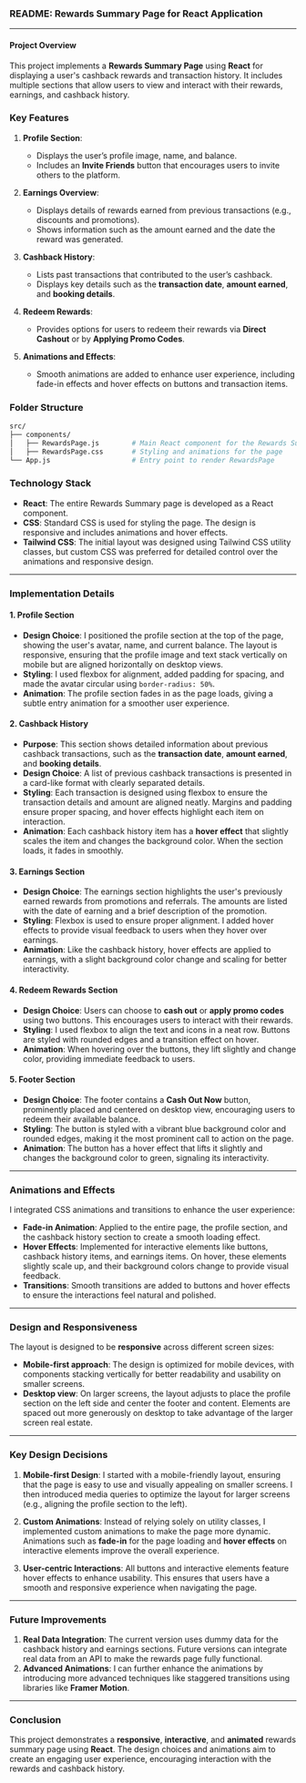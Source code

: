 ### README: **Rewards Summary Page for React Application**

---

#### **Project Overview**

This project implements a **Rewards Summary Page** using **React** for displaying a user's cashback rewards and transaction history. It includes multiple sections that allow users to view and interact with their rewards, earnings, and cashback history.

### **Key Features**

1. **Profile Section**:

   - Displays the user’s profile image, name, and balance.
   - Includes an **Invite Friends** button that encourages users to invite others to the platform.

2. **Earnings Overview**:

   - Displays details of rewards earned from previous transactions (e.g., discounts and promotions).
   - Shows information such as the amount earned and the date the reward was generated.

3. **Cashback History**:

   - Lists past transactions that contributed to the user’s cashback.
   - Displays key details such as the **transaction date**, **amount earned**, and **booking details**.

4. **Redeem Rewards**:

   - Provides options for users to redeem their rewards via **Direct Cashout** or by **Applying Promo Codes**.

5. **Animations and Effects**:
   - Smooth animations are added to enhance user experience, including fade-in effects and hover effects on buttons and transaction items.

### **Folder Structure**

```bash
src/
├── components/
│   ├── RewardsPage.js        # Main React component for the Rewards Summary Page
│   ├── RewardsPage.css       # Styling and animations for the page
└── App.js                    # Entry point to render RewardsPage
```

### **Technology Stack**

- **React**: The entire Rewards Summary page is developed as a React component.
- **CSS**: Standard CSS is used for styling the page. The design is responsive and includes animations and hover effects.
- **Tailwind CSS**: The initial layout was designed using Tailwind CSS utility classes, but custom CSS was preferred for detailed control over the animations and responsive design.

---

### **Implementation Details**

#### 1. **Profile Section**

- **Design Choice**: I positioned the profile section at the top of the page, showing the user's avatar, name, and current balance. The layout is responsive, ensuring that the profile image and text stack vertically on mobile but are aligned horizontally on desktop views.
- **Styling**: I used flexbox for alignment, added padding for spacing, and made the avatar circular using `border-radius: 50%`.
- **Animation**: The profile section fades in as the page loads, giving a subtle entry animation for a smoother user experience.

#### 2. **Cashback History**

- **Purpose**: This section shows detailed information about previous cashback transactions, such as the **transaction date**, **amount earned**, and **booking details**.
- **Design Choice**: A list of previous cashback transactions is presented in a card-like format with clearly separated details.
- **Styling**: Each transaction is designed using flexbox to ensure the transaction details and amount are aligned neatly. Margins and padding ensure proper spacing, and hover effects highlight each item on interaction.
- **Animation**: Each cashback history item has a **hover effect** that slightly scales the item and changes the background color. When the section loads, it fades in smoothly.

#### 3. **Earnings Section**

- **Design Choice**: The earnings section highlights the user's previously earned rewards from promotions and referrals. The amounts are listed with the date of earning and a brief description of the promotion.
- **Styling**: Flexbox is used to ensure proper alignment. I added hover effects to provide visual feedback to users when they hover over earnings.
- **Animation**: Like the cashback history, hover effects are applied to earnings, with a slight background color change and scaling for better interactivity.

#### 4. **Redeem Rewards Section**

- **Design Choice**: Users can choose to **cash out** or **apply promo codes** using two buttons. This encourages users to interact with their rewards.
- **Styling**: I used flexbox to align the text and icons in a neat row. Buttons are styled with rounded edges and a transition effect on hover.
- **Animation**: When hovering over the buttons, they lift slightly and change color, providing immediate feedback to users.

#### 5. **Footer Section**

- **Design Choice**: The footer contains a **Cash Out Now** button, prominently placed and centered on desktop view, encouraging users to redeem their available balance.
- **Styling**: The button is styled with a vibrant blue background color and rounded edges, making it the most prominent call to action on the page.
- **Animation**: The button has a hover effect that lifts it slightly and changes the background color to green, signaling its interactivity.

---

### **Animations and Effects**

I integrated CSS animations and transitions to enhance the user experience:

- **Fade-in Animation**: Applied to the entire page, the profile section, and the cashback history section to create a smooth loading effect.
- **Hover Effects**: Implemented for interactive elements like buttons, cashback history items, and earnings items. On hover, these elements slightly scale up, and their background colors change to provide visual feedback.
- **Transitions**: Smooth transitions are added to buttons and hover effects to ensure the interactions feel natural and polished.

---

### **Design and Responsiveness**

The layout is designed to be **responsive** across different screen sizes:

- **Mobile-first approach**: The design is optimized for mobile devices, with components stacking vertically for better readability and usability on smaller screens.
- **Desktop view**: On larger screens, the layout adjusts to place the profile section on the left side and center the footer and content. Elements are spaced out more generously on desktop to take advantage of the larger screen real estate.

---

### **Key Design Decisions**

1. **Mobile-first Design**: I started with a mobile-friendly layout, ensuring that the page is easy to use and visually appealing on smaller screens. I then introduced media queries to optimize the layout for larger screens (e.g., aligning the profile section to the left).
2. **Custom Animations**: Instead of relying solely on utility classes, I implemented custom animations to make the page more dynamic. Animations such as **fade-in** for the page loading and **hover effects** on interactive elements improve the overall experience.

3. **User-centric Interactions**: All buttons and interactive elements feature hover effects to enhance usability. This ensures that users have a smooth and responsive experience when navigating the page.

---

### **Future Improvements**

1. **Real Data Integration**: The current version uses dummy data for the cashback history and earnings sections. Future versions can integrate real data from an API to make the rewards page fully functional.
2. **Advanced Animations**: I can further enhance the animations by introducing more advanced techniques like staggered transitions using libraries like **Framer Motion**.

---

### **Conclusion**

This project demonstrates a **responsive**, **interactive**, and **animated** rewards summary page using **React**. The design choices and animations aim to create an engaging user experience, encouraging interaction with the rewards and cashback history.
